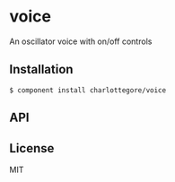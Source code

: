 
# voice

  An oscillator voice with on/off controls

## Installation

    $ component install charlottegore/voice

## API

   

## License

  MIT
